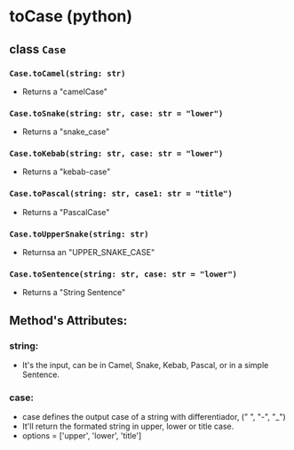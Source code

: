 # toCase (python)

## class **`Case`**

### `Case.toCamel(string: str)`
+ Returns a "camelCase"

### `Case.toSnake(string: str, case: str = "lower")`
+ Returns a "snake_case"

### `Case.toKebab(string: str, case: str = "lower")`
+ Returns a "kebab-case"

### `Case.toPascal(string: str, case1: str = "title")`
+ Returns a "PascalCase"

### `Case.toUpperSnake(string: str)`
+ Returnsa an "UPPER_SNAKE_CASE"

### `Case.toSentence(string: str, case: str = "lower")`
+ Returns a "String Sentence"


## Method's Attributes:

### string:
+ It's the input, can be in Camel, Snake, Kebab, Pascal, or in a simple Sentence.
  
### case:
+ case defines the output case of a string with differentiador, (" ", "-", "_")
+ It'll return the formated string in upper, lower or title case.
+ options = ['upper', 'lower', 'title']

